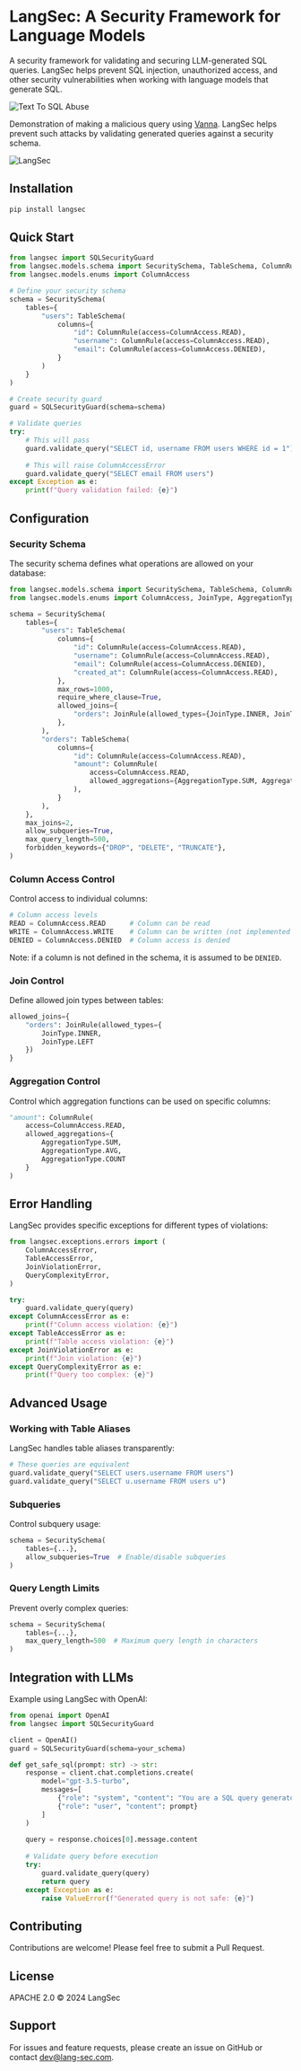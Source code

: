 # LangSec: A Security Framework for Language Models
A security framework for validating and securing LLM-generated SQL queries. LangSec helps prevent SQL injection, unauthorized access, and other security vulnerabilities when working with language models that generate SQL.

![Text To SQL Abuse](assets/langsecgif.gif)

Demonstration of making a malicious query using [Vanna](https://github.com/vanna-ai/vanna).
LangSec helps prevent such attacks by validating generated queries against a security schema.

![LangSec](assets/image.png)

## Installation

```bash
pip install langsec
```

## Quick Start

```python
from langsec import SQLSecurityGuard
from langsec.models.schema import SecuritySchema, TableSchema, ColumnRule
from langsec.models.enums import ColumnAccess

# Define your security schema
schema = SecuritySchema(
    tables={
        "users": TableSchema(
            columns={
                "id": ColumnRule(access=ColumnAccess.READ),
                "username": ColumnRule(access=ColumnAccess.READ),
                "email": ColumnRule(access=ColumnAccess.DENIED),
            }
        )
    }
)

# Create security guard
guard = SQLSecurityGuard(schema=schema)

# Validate queries
try:
    # This will pass
    guard.validate_query("SELECT id, username FROM users WHERE id = 1")
    
    # This will raise ColumnAccessError
    guard.validate_query("SELECT email FROM users")
except Exception as e:
    print(f"Query validation failed: {e}")
```

## Configuration

### Security Schema

The security schema defines what operations are allowed on your database:

```python
from langsec.models.schema import SecuritySchema, TableSchema, ColumnRule, JoinRule
from langsec.models.enums import ColumnAccess, JoinType, AggregationType

schema = SecuritySchema(
    tables={
        "users": TableSchema(
            columns={
                "id": ColumnRule(access=ColumnAccess.READ),
                "username": ColumnRule(access=ColumnAccess.READ),
                "email": ColumnRule(access=ColumnAccess.DENIED),
                "created_at": ColumnRule(access=ColumnAccess.READ),
            },
            max_rows=1000,
            require_where_clause=True,
            allowed_joins={
                "orders": JoinRule(allowed_types={JoinType.INNER, JoinType.LEFT})
            },
        ),
        "orders": TableSchema(
            columns={
                "id": ColumnRule(access=ColumnAccess.READ),
                "amount": ColumnRule(
                    access=ColumnAccess.READ,
                    allowed_aggregations={AggregationType.SUM, AggregationType.AVG},
                ),
            }
        ),
    },
    max_joins=2,
    allow_subqueries=True,
    max_query_length=500,
    forbidden_keywords={"DROP", "DELETE", "TRUNCATE"},
)
```

### Column Access Control

Control access to individual columns:

```python
# Column access levels
READ = ColumnAccess.READ      # Column can be read
WRITE = ColumnAccess.WRITE    # Column can be written (not implemented yet)
DENIED = ColumnAccess.DENIED  # Column access is denied
```

Note: if a column is not defined in the schema, it is assumed to be `DENIED`.

### Join Control

Define allowed join types between tables:

```python
allowed_joins={
    "orders": JoinRule(allowed_types={
        JoinType.INNER, 
        JoinType.LEFT
    })
}
```

### Aggregation Control

Control which aggregation functions can be used on specific columns:

```python
"amount": ColumnRule(
    access=ColumnAccess.READ,
    allowed_aggregations={
        AggregationType.SUM,
        AggregationType.AVG,
        AggregationType.COUNT
    }
)
```

## Error Handling

LangSec provides specific exceptions for different types of violations:

```python
from langsec.exceptions.errors import (
    ColumnAccessError,
    TableAccessError,
    JoinViolationError,
    QueryComplexityError,
)

try:
    guard.validate_query(query)
except ColumnAccessError as e:
    print(f"Column access violation: {e}")
except TableAccessError as e:
    print(f"Table access violation: {e}")
except JoinViolationError as e:
    print(f"Join violation: {e}")
except QueryComplexityError as e:
    print(f"Query too complex: {e}")
```

## Advanced Usage

### Working with Table Aliases

LangSec handles table aliases transparently:

```python
# These queries are equivalent
guard.validate_query("SELECT users.username FROM users")
guard.validate_query("SELECT u.username FROM users u")
```

### Subqueries

Control subquery usage:

```python
schema = SecuritySchema(
    tables={...},
    allow_subqueries=True  # Enable/disable subqueries
)
```

### Query Length Limits

Prevent overly complex queries:

```python
schema = SecuritySchema(
    tables={...},
    max_query_length=500  # Maximum query length in characters
)
```

## Integration with LLMs

Example using LangSec with OpenAI:

```python
from openai import OpenAI
from langsec import SQLSecurityGuard

client = OpenAI()
guard = SQLSecurityGuard(schema=your_schema)

def get_safe_sql(prompt: str) -> str:
    response = client.chat.completions.create(
        model="gpt-3.5-turbo",
        messages=[
            {"role": "system", "content": "You are a SQL query generator."},
            {"role": "user", "content": prompt}
        ]
    )
    
    query = response.choices[0].message.content
    
    # Validate query before execution
    try:
        guard.validate_query(query)
        return query
    except Exception as e:
        raise ValueError(f"Generated query is not safe: {e}")
```

## Contributing

Contributions are welcome! Please feel free to submit a Pull Request.

## License

APACHE 2.0 © 2024 LangSec

## Support

For issues and feature requests, please create an issue on GitHub or contact dev@lang-sec.com.
